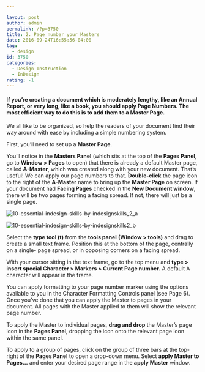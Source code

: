 ```yaml
---

layout: post
author: admin
permalink: /?p=3750
title: 2. Page number your Masters
date: 2016-09-24T16:55:56-04:00
tag:
  - design
id: 3750
categories:
  - Design Instruction
  - InDesign
rating: -1
---
```


#### If you’re creating a document which is moderately lengthy, like an Annual Report, or very long, like a book, you should apply Page Numbers. The most efficient way to do this is to add them to a Master Page.

We all like to be organized, so help the readers of your document find their way around with ease by including a simple numbering system.

First, you’ll need to set up a **Master Page**.

You’ll notice in the **Masters Panel** (which sits at the top of the **Pages Panel,** go to **Window &gt; Pages** to open) that there is already a default Master page, called **A-Master**, which was created along with your new document. That’s useful! We can apply our page numbers to that. **Double-click** the page icon to the right of the **A-Master** name to bring up the **Master Page** on screen. If your document had **Facing Pages** checked in the **New Document window**, there will be two pages forming a facing spread. If not, there will just be a single page.

![10-essential-indesign-skills-by-indesignskills_2_a](https://image-control-storage.s3.amazonaws.com/blog-images/2016/09/27190401/10-Essential-InDesign-Skills-by-InDesignSkills_2_a-68.jpg)

![10-essential-indesign-skills-by-indesignskills2_b](https://image-control-storage.s3.amazonaws.com/blog-images/2016/09/27190359/10-Essential-InDesign-Skills-by-InDesignSkills2_b-68.jpg)

Select the **type tool (t)** from the **tools panel** **(Window &gt; tools)** and drag to create a small text frame. Position this at the bottom of the page, centrally on a single- page spread, or in opposing corners on a facing spread.

With your cursor sitting in the text frame, go to the top menu and **type &gt; insert special Character &gt; Markers &gt; Current Page number.** A default A character will appear in the frame.

You can apply formatting to your page number marker using the options available to you in the Character Formatting Controls panel (see Page 6). Once you’ve done that you can apply the Master to pages in your document. All pages with the Master applied to them will show the relevant page number.

To apply the Master to individual pages, **drag and drop** the Master’s page icon in the **Pages Panel**, dropping the icon onto the relevant page icon within the same panel.

To apply to a group of pages, click on the group of three bars at the top-right of the **Pages Panel** to open a drop-down menu. Select **apply Master to Pages…** and enter your desired page range in the **apply Master** window.
